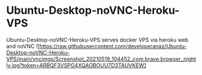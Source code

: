 # Ubuntu-Desktop-noVNC-Heroku-VPS
Ubuntu-Desktop-noVNC-Heroku-VPS serves docker VPS via heroku web and noVNC
![https://raw.githubusercontent.com/developeranaz/Ubuntu-Desktop-noVNC-Heroku-VPS/main/vncimgs/Screenshot_20210519_104452_com.brave.browser_nightly.jpg?token=ARBQF3VSPG4XQAOBOUU7D3TAUVKEW]
